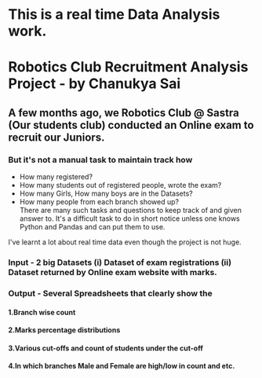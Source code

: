 # This is a real time Data Analysis work.
# Robotics Club Recruitment Analysis Project - by Chanukya Sai

## A few months ago, we Robotics Club @ Sastra (Our students club) conducted an Online exam to recruit our Juniors.
### But it's not a manual task to maintain track how
- How many registered?
- How many students out of registered people, wrote the exam?
- How many Girls, How many boys are in the Datasets?
- How many people from each branch showed up?  
There are many such tasks and questions to keep track of and given answer to.
It's a difficult task to do in short notice unless one knows Python and Pandas and can put them to use.
 
 I've learnt a lot about real time data even though the project is not huge.
 
 ### Input - 2 big Datasets (i) Dataset of exam registrations (ii) Dataset returned by Online exam website with marks.
 ### Output - Several Spreadsheets that clearly show the 
 ####          1.Branch wise count
 ####          2.Marks percentage distributions
 ####          3.Various cut-offs and count of students under the cut-off
 ####          4.In which branches Male and Female are high/low in count and etc.
